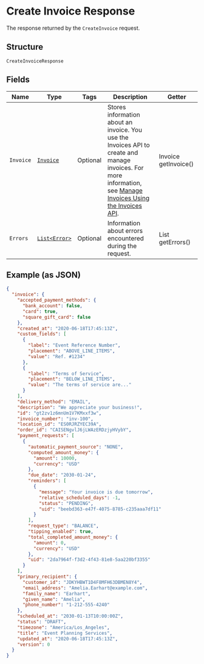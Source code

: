 
# Create Invoice Response

The response returned by the `CreateInvoice` request.

## Structure

`CreateInvoiceResponse`

## Fields

| Name | Type | Tags | Description | Getter |
|  --- | --- | --- | --- | --- |
| `Invoice` | [`Invoice`](/doc/models/invoice.md) | Optional | Stores information about an invoice. You use the Invoices API to create and manage<br>invoices. For more information, see [Manage Invoices Using the Invoices API](https://developer.squareup.com/docs/invoices-api/overview). | Invoice getInvoice() |
| `Errors` | [`List<Error>`](/doc/models/error.md) | Optional | Information about errors encountered during the request. | List<Error> getErrors() |

## Example (as JSON)

```json
{
  "invoice": {
    "accepted_payment_methods": {
      "bank_account": false,
      "card": true,
      "square_gift_card": false
    },
    "created_at": "2020-06-18T17:45:13Z",
    "custom_fields": [
      {
        "label": "Event Reference Number",
        "placement": "ABOVE_LINE_ITEMS",
        "value": "Ref. #1234"
      },
      {
        "label": "Terms of Service",
        "placement": "BELOW_LINE_ITEMS",
        "value": "The terms of service are..."
      }
    ],
    "delivery_method": "EMAIL",
    "description": "We appreciate your business!",
    "id": "gt2zv1z6mnUm1V7KMxxf3w",
    "invoice_number": "inv-100",
    "location_id": "ES0RJRZYEC39A",
    "order_id": "CAISENgvlJ6jLWAzERDzjyHVybY",
    "payment_requests": [
      {
        "automatic_payment_source": "NONE",
        "computed_amount_money": {
          "amount": 10000,
          "currency": "USD"
        },
        "due_date": "2030-01-24",
        "reminders": [
          {
            "message": "Your invoice is due tomorrow",
            "relative_scheduled_days": -1,
            "status": "PENDING",
            "uid": "beebd363-e47f-4075-8785-c235aaa7df11"
          }
        ],
        "request_type": "BALANCE",
        "tipping_enabled": true,
        "total_completed_amount_money": {
          "amount": 0,
          "currency": "USD"
        },
        "uid": "2da7964f-f3d2-4f43-81e8-5aa220bf3355"
      }
    ],
    "primary_recipient": {
      "customer_id": "JDKYHBWT1D4F8MFH63DBMEN8Y4",
      "email_address": "Amelia.Earhart@example.com",
      "family_name": "Earhart",
      "given_name": "Amelia",
      "phone_number": "1-212-555-4240"
    },
    "scheduled_at": "2030-01-13T10:00:00Z",
    "status": "DRAFT",
    "timezone": "America/Los_Angeles",
    "title": "Event Planning Services",
    "updated_at": "2020-06-18T17:45:13Z",
    "version": 0
  }
}
```

